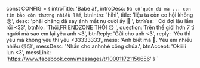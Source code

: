 
const CONFIG = {
    introTitle: 'Babe à!',
    introDesc: `Đã cố quên đi mà ...
     con tim bảo còn thương nhiều lắm`,
    btnIntro: 'hihi',
    title: 'liệu ta còn cơ hội không  😙',
    desc: 'phải chăng đã say ánh mắt nụ cười ấy 🥰 ',
    btnYes: ' Có đợi lâu lắm rồi  <33',
    btnNo: 'Thôi,FRIENDZONE THÔI 😢 ',
    question:'Trên thế giới hơn 7 tỉ người mà sao em lại yêu anh <3',
    btnReply: 'Gửi cho anh <3',
    reply: 'Yêu thì yêu mà không yêu thì yêu <33333333',
    mess: 'Anh biết mà 🥰. Yêu em nhiều nhiều 😘😘',
    messDesc: 'Nhắn cho anhnhé công chúa.',
    btnAccept: 'Okiiiii lun <3',
    messLink: 'https://www.facebook.com/messages/t/100011721156656'
}
`
